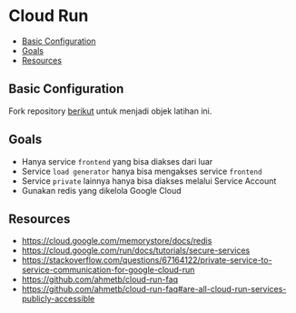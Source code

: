 # Cloud Run

- [Basic Configuration](#basic-configuration)
- [Goals](#goals)
- [Resources](#resources)

## Basic Configuration
Fork repository [berikut](https://github.com/GoogleCloudPlatform/microservices-demo) untuk menjadi objek latihan ini. 

## Goals
- Hanya service `frontend` yang bisa diakses dari luar
- Service `load generator` hanya bisa mengakses service `frontend`
- Service `private` lainnya hanya bisa diakses melalui Service Account
- Gunakan redis yang dikelola Google Cloud

## Resources
- https://cloud.google.com/memorystore/docs/redis
- https://cloud.google.com/run/docs/tutorials/secure-services
- https://stackoverflow.com/questions/67164122/private-service-to-service-communication-for-google-cloud-run
- https://github.com/ahmetb/cloud-run-faq
- https://github.com/ahmetb/cloud-run-faq#are-all-cloud-run-services-publicly-accessible
